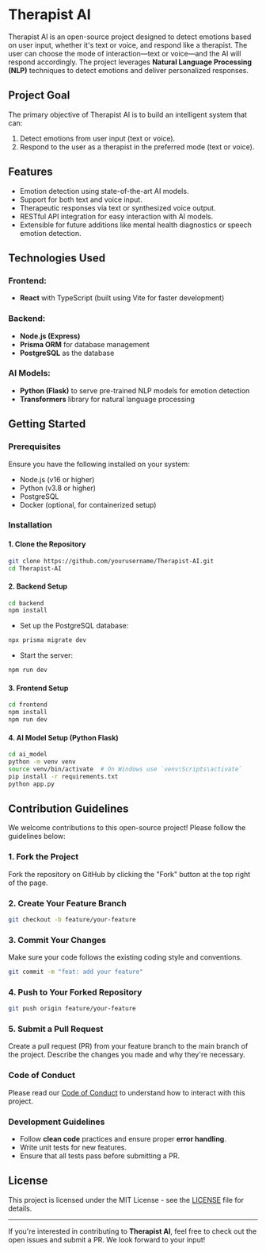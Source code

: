 # Therapist AI

Therapist AI is an open-source project designed to detect emotions based on user input, whether it's text or voice, and respond like a therapist. The user can choose the mode of interaction—text or voice—and the AI will respond accordingly. The project leverages **Natural Language Processing (NLP)** techniques to detect emotions and deliver personalized responses.

## Project Goal

The primary objective of Therapist AI is to build an intelligent system that can:

1. Detect emotions from user input (text or voice).
2. Respond to the user as a therapist in the preferred mode (text or voice).

## Features

- Emotion detection using state-of-the-art AI models.
- Support for both text and voice input.
- Therapeutic responses via text or synthesized voice output.
- RESTful API integration for easy interaction with AI models.
- Extensible for future additions like mental health diagnostics or speech emotion detection.

## Technologies Used

### **Frontend**:

- **React** with TypeScript (built using Vite for faster development)

### **Backend**:

- **Node.js (Express)**
- **Prisma ORM** for database management
- **PostgreSQL** as the database

### **AI Models**:

- **Python (Flask)** to serve pre-trained NLP models for emotion detection
- **Transformers** library for natural language processing

## Getting Started

### Prerequisites

Ensure you have the following installed on your system:

- Node.js (v16 or higher)
- Python (v3.8 or higher)
- PostgreSQL
- Docker (optional, for containerized setup)

### Installation

#### 1. Clone the Repository

```bash
git clone https://github.com/yourusername/Therapist-AI.git
cd Therapist-AI
```

#### 2. Backend Setup

```bash
cd backend
npm install
```

- Set up the PostgreSQL database:

```bash
npx prisma migrate dev
```

- Start the server:

```bash
npm run dev
```

#### 3. Frontend Setup

```bash
cd frontend
npm install
npm run dev
```

#### 4. AI Model Setup (Python Flask)

```bash
cd ai_model
python -m venv venv
source venv/bin/activate  # On Windows use `venv\Scripts\activate`
pip install -r requirements.txt
python app.py
```

## Contribution Guidelines

We welcome contributions to this open-source project! Please follow the guidelines below:

### 1. Fork the Project

Fork the repository on GitHub by clicking the "Fork" button at the top right of the page.

### 2. Create Your Feature Branch

```bash
git checkout -b feature/your-feature
```

### 3. Commit Your Changes

Make sure your code follows the existing coding style and conventions.

```bash
git commit -m "feat: add your feature"
```

### 4. Push to Your Forked Repository

```bash
git push origin feature/your-feature
```

### 5. Submit a Pull Request

Create a pull request (PR) from your feature branch to the main branch of the project. Describe the changes you made and why they're necessary.

### Code of Conduct

Please read our [Code of Conduct](CODE_OF_CONDUCT.md) to understand how to interact with this project.

### Development Guidelines

- Follow **clean code** practices and ensure proper **error handling**.
- Write unit tests for new features.
- Ensure that all tests pass before submitting a PR.

## License

This project is licensed under the MIT License - see the [LICENSE](LICENSE) file for details.

---

If you're interested in contributing to **Therapist AI**, feel free to check out the open issues and submit a PR. We look forward to your input!
